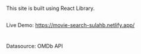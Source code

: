 ###
This site is built using React Library.
##
Live Demo: https://movie-search-sulahb.netlify.app/
#
Datasource: OMDb API
